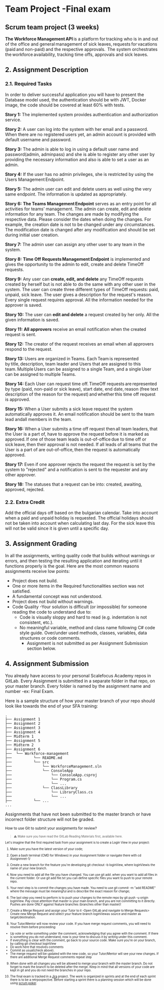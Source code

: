 # Team Project -Final exam
## Scrum team project (3 weeks)

**The Workforce Management API** is a platform for tracking who is in and out of the office and general management of sick leaves, requests for vacations (paid and non-paid) and the respective approvals. 
The system orchestrates the workforce availability, tracking time offs, approvals and sick leaves. 

## 2. Assignment Description

### 2.1. Required Tasks

In order to deliver successful application you will have to present the Database model used, the authentication should be with JWT, Docker image, the code should be covered at least 60% with tests.

**Story 1:** The implemented system provides authentication and authorization service.

**Story 2:** A user can log into the system with her email and a password. When there are no registered users yet, an admin account is provided with default username and password.

**Story 3:** The admin is able to log in using a default user name and password(admin, adminpass) and she is able to register any other user by providing the necessary information and also is able to set a user as an admin.

**Story 4:** If the user has no admin privileges, she is restricted by using the Users Management Endpoint.

**Story 5:** The admin user can edit and delete users as well using the very same endpoint. The information is updated as appropriately.

**Story 6:** **The Teams Management Endpoint** serves as an entry point for all activities for teams’ management. The admin can create, edit and delete information for any team. The changes are made by modifying the respective data. Please consider the dates when doing the changes. For example, the creation date is not to be changed under any circumstances. The modification date is changed after any modification and should be set during initial user creation.

**Story 7:** The admin user can assign any other user to any team in the system.

**Story 8:** **Time Off Requests Management Endpoint** is implemented and gives the opportunity to the admin to edit, create and delete TimeOff requests.

**Story 9:** Any user can **create, edit, and delete** any TimеОff requests created by herself but is not able to do the same with any other user in the system. The user can create three different types of TimeOff requests: paid, unpaid, sick leave. The user gives a description for the request's reason. Every single request requires approval. All the information needed for the approver is saved.

**Story 10:** The user can **edit and delete** a request created by her only. All the given information is saved.

**Story 11:** **All approvers** receive an email notification when the created request is sent.

**Story 12:** The creator of the request receives an email when all approvers respond to the request.

**Story 13:** Users are organized in Teams. Each Team is represented by title, description, team leader and Users that are assigned to this team. Multiple Users can be assigned to a single Team, and a single User can be assigned to multiple Teams. 

**Story 14:** Each User can request time off. TimeOff requests are represented by type (paid, non-paid or sick leave), start date, end date, reason (free text description of the reason for the request) and whether this time off request is approved. 

**Story 15:** When a User submits a sick leave request the system automatically approves it. An email notification should be sent to the team lead andall members in the team.

**Story 16:** When a User submits a time off request then all team leaders, that the User is a part of, have to approve the request before it is marked as approved. If one of those team leads is out-of-office due to time off or sick leave, then their approval is not needed. If all leads of all teams that the User is a part of are out-of-office, then the request is automatically approved. 

**Story 17:** Even if one approver rejects the request the request is set by the system to "rejected" and a notification is sent to the requester and any other approver.

**Story 18:** The statuses that a request can be into: created, awaiting, approved, rejected.


### 2.2. Extra Credit
Add the official days off based on the bulgarian calendar. Take into account when a paid and unpaid holiday is requested. The official holidays should not be taken into account when calculating last day. For the sick leave this will not be valid since it is given until a specific day.

## 3. Assignment Grading

In all the assignments, writing quality code that builds without warnings or errors, and then testing the resulting application and iterating until it functions properly is the goal. Here are the most common reasons assignments receive low points:
- Project does not build.
- One or more items in the Required functionalities section was not satisfied.
- A fundamental concept was not understood.
- Project does not build without warnings.
- Code Quality -Your solution is difficult (or impossible) for someone reading the code to understand due to: 
  - Code is visually sloppy and hard to read (e.g. indentation is not consistent, etc.).
  - No meaningful variable, method and class name following C# code style guide. Over/under used methods, classes, variables, data structures or code comments.
    - Assignment is not submitted as per Assignment Submission section below.



## 4. Assignment Submission

You already have access to your personal Scalefocus Academy repos in GitLab. Every Assignment is submitted in a separate folder in that repo, on your master branch. Every folder is named by the assignment name and number -ex: Final Exam.


Here is a sample structure of how your master branch of your repo should look like towards the end of your SFA training:
```
.
├── Assignment 1
├── Assignment 2  
├── Assignment 3
├── Assignment 4
├── Midterm 1
├── Assignment 5
├── Midterm 2
├── Assignment 6
├──  └── Workforce-management
├──          └── README.md
├──          └── src
├──              └── WorkforceManagement.sln
├──              └── ConsoleApp
├──                  └── ConsoleApp.csproj
├──                  └── Program.cs
├──                  └── ...
├──              └── ClassLibrary
├──                  └── LibraryClass.cs
├──                  └── ...
├──          └── ...
...
```
Assignments that have not been submitted to the master branch or have incorrect folder structure will not be graded.


<small>How to use Git to submit your assignments for review?<small>


> ⚠️ Make sure you have read the GitLab Reading Materials first, available here.


Let's imagine that the first required task from your assignment is to create a Login View in your project:


1. Make sure you have the latest version of your code;


2. Open a bash terminal (CMD for Windows) in your Assignment folder or navigate there with cd Assignmnet-1/


3. Create a new branch for the feature you're developing git checkout -b loginView, where loginViewis the name of your new branch.


4. Now you need to add all the file you have changed. You can use git add .when you want to add all files in the current folder. Or use git add file.txt you can define specific files you want to push to your remote repo.


5. Your next step is to commit the changes you have made. You need to use git commit -m "add README" where the message must be meaningful and is describe the exact reason for change;


6. The last step you need to perform is to push your changes to the remote repo by git push -u origin loginView. Pay close attention that master is your main branch, and you are not committing to it directly. Pushes are done ONLY against feature branches (branches other than master)!


7. Create a Merge Request and assign your Tutor to it -Open GitLab and navigate to Merge Requests> Create new Merge Request and select your feature branch loginViewas source and master as target/destination.


8. Your Tutor/Mentor will now review your code. If you have merge request comments, you will need to resolve them before proceeding: 
    
  * Up vote or write something under the comment, acknowledging that you agree with the comment. If there is something you do not understand, now is your time to discuss it by writing under this comment.
  * If everything is clear with the comment, go back to your source code. Make sure you're on your branch, by calling git checkout loginView
  * Do work here that resolves comments
  * Commit as usual(check above).
  * The merge request will be updated with the new code, so your Tutor/Mentor will see your new changes. If there are additional Merge Request comments repeat step 
  
9. When done with all changes you will be allowed to merge your branch with the master branch. Do not forget to mark the branch to be deleted after the merge. Keep in mind that all versions of your code are kept in git and you do not need the branches in your repo.
	
10. The final exam is tracked in a [Jira](https://www.atlassian.com/software/jira) project. The work is organized in sprints and at the end of each sprint there is to be a retrpospective. Before starting a sprint there is a planning session which will be done using [scrum poker](https://scrumpoker.online).
